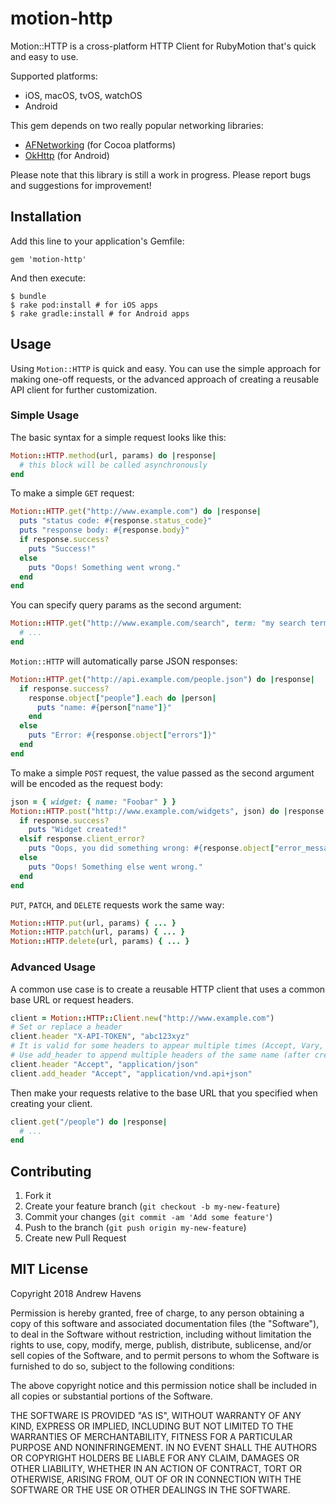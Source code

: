 # motion-http

Motion::HTTP is a cross-platform HTTP Client for RubyMotion that's quick and easy to use.

Supported platforms:
- iOS, macOS, tvOS, watchOS
- Android

This gem depends on two really popular networking libraries:
- [AFNetworking](https://github.com/AFNetworking/AFNetworking) (for Cocoa platforms)
- [OkHttp](http://square.github.io/okhttp/) (for Android)

Please note that this library is still a work in progress. Please report bugs and suggestions for improvement!

## Installation

Add this line to your application's Gemfile:

    gem 'motion-http'

And then execute:

    $ bundle
    $ rake pod:install # for iOS apps
    $ rake gradle:install # for Android apps

## Usage

Using `Motion::HTTP` is quick and easy. You can use the simple approach for making one-off requests, or the advanced approach of creating a reusable API client for further customization.

### Simple Usage

The basic syntax for a simple request looks like this:
```ruby
Motion::HTTP.method(url, params) do |response|
  # this block will be called asynchronously
end
```

To make a simple `GET` request:
```ruby
Motion::HTTP.get("http://www.example.com") do |response|
  puts "status code: #{response.status_code}"
  puts "response body: #{response.body}"
  if response.success?
    puts "Success!"
  else
    puts "Oops! Something went wrong."
  end
end
```

You can specify query params as the second argument:
```ruby
Motion::HTTP.get("http://www.example.com/search", term: "my search term") do |response|
  # ...
end
```

`Motion::HTTP` will automatically parse JSON responses:
```ruby
Motion::HTTP.get("http://api.example.com/people.json") do |response|
  if response.success?
    response.object["people"].each do |person|
      puts "name: #{person["name"]}"
    end
  else
    puts "Error: #{response.object["errors"]}"
  end
end
```

To make a simple `POST` request, the value passed as the second argument will be encoded as the request body:
```ruby
json = { widget: { name: "Foobar" } }
Motion::HTTP.post("http://www.example.com/widgets", json) do |response|
  if response.success?
    puts "Widget created!"
  elsif response.client_error?
    puts "Oops, you did something wrong: #{response.object["error_message"]}"
  else
    puts "Oops! Something else went wrong."
  end
end
```

`PUT`, `PATCH`, and `DELETE` requests work the same way:
```ruby
Motion::HTTP.put(url, params) { ... }
Motion::HTTP.patch(url, params) { ... }
Motion::HTTP.delete(url, params) { ... }
```

### Advanced Usage

A common use case is to create a reusable HTTP client that uses a common base URL or request headers.

```ruby
client = Motion::HTTP::Client.new("http://www.example.com")
# Set or replace a header
client.header "X-API-TOKEN", "abc123xyz"
# It is valid for some headers to appear multiple times (Accept, Vary, etc).
# Use add_header to append multiple headers of the same name (after creating with #header) .
client.header "Accept", "application/json"
client.add_header "Accept", "application/vnd.api+json"
```

Then make your requests relative to the base URL that you specified when creating your client.
```ruby
client.get("/people") do |response|
  # ...
end
```

## Contributing

1. Fork it
2. Create your feature branch (`git checkout -b my-new-feature`)
3. Commit your changes (`git commit -am 'Add some feature'`)
4. Push to the branch (`git push origin my-new-feature`)
5. Create new Pull Request

## MIT License

Copyright 2018 Andrew Havens

Permission is hereby granted, free of charge, to any person obtaining a copy of this software and associated documentation files (the "Software"), to deal in the Software without restriction, including without limitation the rights to use, copy, modify, merge, publish, distribute, sublicense, and/or sell copies of the Software, and to permit persons to whom the Software is furnished to do so, subject to the following conditions:

The above copyright notice and this permission notice shall be included in all copies or substantial portions of the Software.

THE SOFTWARE IS PROVIDED "AS IS", WITHOUT WARRANTY OF ANY KIND, EXPRESS OR IMPLIED, INCLUDING BUT NOT LIMITED TO THE WARRANTIES OF MERCHANTABILITY, FITNESS FOR A PARTICULAR PURPOSE AND NONINFRINGEMENT. IN NO EVENT SHALL THE AUTHORS OR COPYRIGHT HOLDERS BE LIABLE FOR ANY CLAIM, DAMAGES OR OTHER LIABILITY, WHETHER IN AN ACTION OF CONTRACT, TORT OR OTHERWISE, ARISING FROM, OUT OF OR IN CONNECTION WITH THE SOFTWARE OR THE USE OR OTHER DEALINGS IN THE SOFTWARE.
